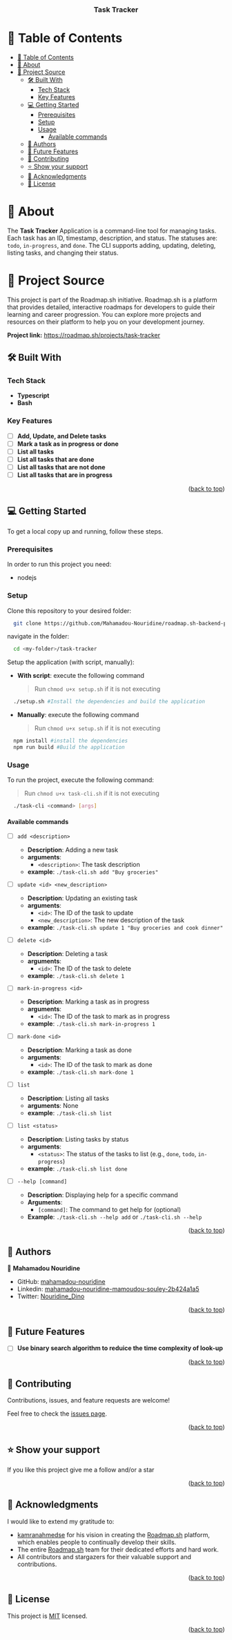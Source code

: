 <a name="readme-top"></a>

<div align="center">
  <h3><b>Task Tracker</b></h3>
</div>

# 📗 Table of Contents

- [📗 Table of Contents](#-table-of-contents)
- [📖 About ](#-about-)
- [🔗 Project Source ](#-project-source-)
  - [🛠 Built With ](#-built-with-)
    - [Tech Stack ](#tech-stack-)
    - [Key Features ](#key-features-)
  - [💻 Getting Started ](#-getting-started-)
    - [Prerequisites](#prerequisites)
    - [Setup](#setup)
    - [Usage](#usage)
      - [Available commands](#available-commands)
  - [👥 Authors ](#-authors-)
  - [🔭 Future Features ](#-future-features-)
  - [🤝 Contributing ](#-contributing-)
  - [⭐️ Show your support ](#️-show-your-support-)
  - [🙏 Acknowledgments ](#-acknowledgments-)
  - [📝 License ](#-license-)

# 📖 About <a name="about-project"></a>

The **Task Tracker** Application is a command-line tool for managing tasks. Each task has an ID, timestamp, description, and status. The statuses are: `todo`, `in-progress`, and `done`. The CLI supports adding, updating, deleting, listing tasks, and changing their status.

# 🔗 Project Source <a name="source"></a>

This project is part of the Roadmap.sh initiative. Roadmap.sh is a platform that provides detailed, interactive roadmaps for developers to guide their learning and career progression. You can explore more projects and resources on their platform to help you on your development journey.

**Project link:** https://roadmap.sh/projects/task-tracker

## 🛠 Built With <a name="built-with"></a>

### Tech Stack <a name="tech-stack"></a>

- **Typescript**
- **Bash**

### Key Features <a name="key-features"></a>

- [ ] **Add, Update, and Delete tasks**
- [ ] **Mark a task as in progress or done**
- [ ] **List all tasks**
- [ ] **List all tasks that are done**
- [ ] **List all tasks that are not done**
- [ ] **List all tasks that are in progress**

<p align="right">(<a href="#readme-top">back to top</a>)</p>

## 💻 Getting Started <a name="getting-started"></a>

To get a local copy up and running, follow these steps.

### Prerequisites

In order to run this project you need:

- nodejs

### Setup

Clone this repository to your desired folder:

```sh
  git clone https://github.com/Mahamadou-Nouridine/roadmap.sh-backend-project.git <my-folder>
```

navigate in the folder:

```sh
  cd <my-folder>/task-tracker
```

Setup the application (with script, manually):

- **With script**: execute the following command
  > Run `chmod u+x setup.sh` if it is not executing

```sh
  ./setup.sh #Install the dependencies and build the application
```

- **Manually**: execute the following command
  > Run `chmod u+x setup.sh` if it is not executing

```sh
  npm install #install the dependencies
  npm run build #Build the application
```

### Usage

To run the project, execute the following command:

> Run `chmod u+x task-cli.sh` if it is not executing

```sh
  ./task-cli <command> [args]
```

#### Available commands

- [ ] `add <description>`

  - **Description**: Adding a new task
  - **arguments**:
    - `<description>`: The task description
  - **example**: `./task-cli.sh add "Buy groceries"`

- [ ] `update <id> <new_description>`

  - **Description**: Updating an existing task
  - **arguments**:
    - `<id>`: The ID of the task to update
    - `<new_description>`: The new description of the task
  - **example**: `./task-cli.sh update 1 "Buy groceries and cook dinner"`

- [ ] `delete <id>`

  - **Description**: Deleting a task
  - **arguments**:
    - `<id>`: The ID of the task to delete
  - **example**: `./task-cli.sh delete 1`

- [ ] `mark-in-progress <id>`

  - **Description**: Marking a task as in progress
  - **arguments**:
    - `<id>`: The ID of the task to mark as in progress
  - **example**: `./task-cli.sh mark-in-progress 1`

- [ ] `mark-done <id>`

  - **Description**: Marking a task as done
  - **arguments**:
    - `<id>`: The ID of the task to mark as done
  - **example**: `./task-cli.sh mark-done 1`

- [ ] `list`

  - **Description**: Listing all tasks
  - **arguments**: None
  - **example**: `./task-cli.sh list`

- [ ] `list <status>`

  - **Description**: Listing tasks by status
  - **arguments**:
    - `<status>`: The status of the tasks to list (e.g., `done`, `todo`, `in-progress`)
  - **example**: `./task-cli.sh list done`

- [ ] `--help [command]`
  - **Description**: Displaying help for a specific command
  - **Arguments**:
    - `[command]`: The command to get help for (optional)
  - **Example**: `./task-cli.sh --help add` or `./task-cli.sh --help`

<p align="right">(<a href="#readme-top">back to top</a>)</p>

## 👥 Authors <a name="authors"></a>

👤 **Mahamadou Nouridine**

- GitHub: [mahamadou-nouridine](https://github.com/mahamadou-nouridine)
- Linkedin: [mahamadou-nouridine-mamoudou-souley-2b424a1a5](https://www.linkedin.com/in/mahamadou-nouridine)
- Twitter: [Nouridine_Dino](https://twitter.com/Nouridine_Dino)

<p align="right">(<a href="#readme-top">back to top</a>)</p>

## 🔭 Future Features <a name="future-features"></a>

- [ ] **Use binary search algorithm to reduice the time complexity of look-up**

<p align="right">(<a href="#readme-top">back to top</a>)</p>

## 🤝 Contributing <a name="contributing"></a>

Contributions, issues, and feature requests are welcome!

Feel free to check the [issues page](https://github.com/Mahamadou-Nouridine/roadmap.sh-backend-project/issues).

<p align="right">(<a href="#readme-top">back to top</a>)</p>

## ⭐️ Show your support <a name="support"></a>

If you like this project give me a follow and/or a star

<p align="right">(<a href="#readme-top">back to top</a>)</p>

## 🙏 Acknowledgments <a name="acknowledgements"></a>

I would like to extend my gratitude to:

- [kamranahmedse](https://github.com/kamranahmedse) for his vision in creating the [Roadmap.sh](https://roadmap.sh/) platform, which enables people to continually develop their skills.
- The entire [Roadmap.sh](https://roadmap.sh/) team for their dedicated efforts and hard work.
- All contributors and stargazers for their valuable support and contributions.

<p align="right">(<a href="#readme-top">back to top</a>)</p>

## 📝 License <a name="license"></a>

This project is [MIT](../LICENSE) licensed.

<p align="right">(<a href="#readme-top">back to top</a>)</p>
